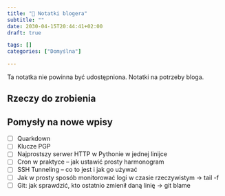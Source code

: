 ```yaml
---
title: "📝 Notatki blogera"
subtitle: ""
date: 2030-04-15T20:44:41+02:00
draft: true

tags: []
categories: ["Domyślna"]

---
```


Ta notatka nie powinna być udostępniona. Notatki na potrzeby bloga. 

<!--more-->

## Rzeczy do zrobienia

## Pomysły na nowe wpisy

* [ ] Quarkdown
* [ ] Klucze PGP
* [ ] Najprostszy serwer HTTP w Pythonie w jednej linijce
* [ ] Cron w praktyce – jak ustawić prosty harmonogram
* [ ] SSH Tunneling – co to jest i jak go używać
* [ ] Jak w prosty sposób monitorować logi w czasie rzeczywistym -> tail -f
* [ ] Git: jak sprawdzić, kto ostatnio zmienił daną linię -> git blame
